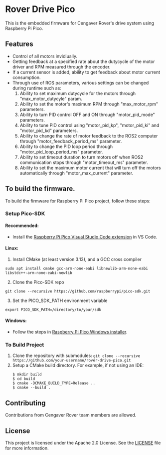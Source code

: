 # Rover Drive Pico

This is the embedded firmware for Cengaver Rover's drive system using Raspberry Pi Pico.

## Features

- Control of all motors invidiually.
- Getting feedback at a specified rate about the dutycycle of the motor driver and RPM measured through the encoder.
- If a current sensor is added, ability to get feedback about motor current consumption.
- Through use of ROS parameters, various settings can be changed during runtime such as: 
    1. Ability to set maximum dutycycle for the motors through "max_motor_dutycyle" param.
    2. Ability to set the motor's maximum RPM through "max_motor_rpm" parameters.
    3. Ability to turn PID control OFF and ON through "motor_pid_mode" parameters.
    4. Ability to tune PID control using "motor_pid_kp", "motor_pid_ki" and "motor_pid_kd" parameters.
    5. Ability to change the rate of motor feedback to the ROS2 computer through "motor_feedback_period_ms" parameter.
    6. Ability to change the PID loop period through "motor_pid_loop_period_ms" parameter.
    7. Ability to set timeout duration to turn motors off when ROS2 communication stops through "motor_timeout_ms" parameter. 
    8. Ability to set the maximum motor current that will turn off the motors automatically through "motor_max_current" parameter.

## To build the firmware.

To build the firmware for Raspberry Pi Pico project, follow these steps:

### Setup Pico-SDK

#### Recommended:
- Install the [Raspberry Pi Pico Visual Studio Code extension](https://marketplace.visualstudio.com/items?itemName=raspberry-pi.raspberry-pi-pico) in VS Code.

#### Linux:
1. Install CMake (at least version 3.13), and a GCC cross compiler
```
sudo apt install cmake gcc-arm-none-eabi libnewlib-arm-none-eabi libstdc++-arm-none-eabi-newlib
```
2.  Clone the Pico-SDK repo
```
git clone --recursive https://github.com/raspberrypi/pico-sdk.git 
```
3. Set the PICO_SDK_PATH environment variable
```
export PICO_SDK_PATH=/directory/to/your/sdk
```

#### Windows:
- Follow the steps in [Raspberry Pi Pico Windows installer](https://www.raspberrypi.com/news/raspberry-pi-pico-windows-installer/).

### To Build Project

1. Clone the repository with submodules: `git clone --recursive https://github.com/your-username/rover-drive-pico.git` 
2. Setup a CMake build directory.
      For example, if not using an IDE:
      ```
      $ mkdir build
      $ cd build
      $ cmake -DCMAKE_BUILD_TYPE=Release ..
      $ cmake --build .
      ```   

## Contributing

Contributions from Cengaver Rover team members are allowed.

## License

This project is licensed under the Apache 2.0 License. See the [LICENSE](LICENSE) file for more information.
